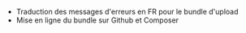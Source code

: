 * Traduction des messages d'erreurs en FR pour le bundle d'upload
* Mise en ligne du bundle sur Github et Composer
